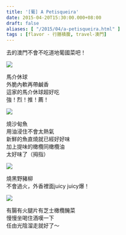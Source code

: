 ```yaml
---
title: '[葡] A Petisqueira'
date: 2015-04-20T15:30:00.000+08:00
draft: false
aliases: [ "/2015/04/a-petisqueira.html" ]
tags : [flavor - 行膳積腹, travel-澳門]
---
```


去的澳門不會不吃道地葡國菜吧！  

![](/images/macau16a.jpg)

馬介休球  
外脆內軟再帶鹹香  
這家的馬介休球超好吃  
強！烈！推！薦！  

![](/images/macau16.jpg)

燒沙甸魚  
用油浸住不會太熱氣  
新鮮的魚直燒就已經好好味  
加上提味的橄欖同橄欖油  
太好味了（拇指）  

![](/images/macau16b.jpg)

燒黑野豬柳  
不會過火，外香裡面juicy juicy爆！  

![](/images/macau16c.jpg)

有腸有火腿片有芝士橄欖醃菜  
慢慢坐喝住酒嘆一下  
任由光陰溜走就好了～
